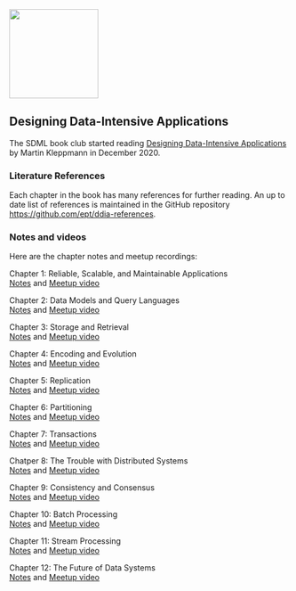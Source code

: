<img src="https://github.com/SanDiegoMachineLearning/bookclub/blob/master/images/designing-data-intensive-apps.jpg?raw=true" width="160">

## Designing Data-Intensive Applications

The SDML book club started reading [Designing Data-Intensive Applications](https://www.oreilly.com/library/view/designing-data-intensive-applications/9781491903063/)
by Martin Kleppmann in December 2020.

### Literature References
Each chapter in the book has many references for further reading.
An up to date list of references is maintained in the GitHub repository <https://github.com/ept/ddia-references>.

### Notes and videos
Here are the chapter notes and meetup recordings:

Chapter 1:  Reliable, Scalable, and Maintainable Applications \
[Notes](https://docs.google.com/document/d/1ZGommori_C70PjV5M-z51P8J3oWz-qhPUPUgf8oP2aU/edit?usp=sharing) and [Meetup video](https://youtu.be/JqDAEH_2t6M)

Chapter 2:  Data Models and Query Languages \
[Notes](https://docs.google.com/document/d/1tpV0cvj0sS5tslPKQnbI48uAf2UKg3_1WI-vYJZlA5E/edit?usp=sharing) and [Meetup video](https://youtu.be/8Xd1Nf1APmc)

Chapter 3:  Storage and Retrieval \
[Notes](https://docs.google.com/document/d/1r_k-1PJlSp04LusH6yHpsSQ2o-vZIW1Catv9PRAV2iQ/edit?usp=sharing) and [Meetup video](https://youtu.be/b1djvhyUJUk)

Chapter 4:  Encoding and Evolution \
[Notes](https://docs.google.com/document/d/1MUh3SYMrSfK0i3t_Bj96SxPlOflkysJ5tUrnsj_F3Jo/edit?usp=sharing) and [Meetup video](https://youtu.be/YZAvkAEPgVw)

Chapter 5:  Replication \
[Notes](https://docs.google.com/document/d/1T8Y4DNrJXr9Cxemz2J9SqxCMA1M115G7o8_-ggMUz9U/edit?usp=sharing) and [Meetup video](https://youtu.be/wk9yig6xqPo)

Chapter 6:  Partitioning \
[Notes](https://docs.google.com/document/d/1JUt1vZMUgTBB3egr59Lj3DFJ2QxWUJYWViYcGOVNwtU/edit?usp=sharing) and [Meetup video](https://youtu.be/cARZXd8x7Ew)

Chapter 7:  Transactions \
[Notes](https://docs.google.com/document/d/1NDisyUYoBhSpzTzsi7NQ5KYRg3BULgmc-J5QT2oNcS4/edit?usp=sharing) and [Meetup video](https://youtu.be/9vvKkkMGQ2Q)

Chatper 8:  The Trouble with Distributed Systems \
[Notes](https://docs.google.com/document/d/1CuQn6nEu2z5P1oe6KPZRLQO-3Lrz-S8CqTp5LHNYlOc/edit?usp=sharing) and [Meetup video](https://youtu.be/WJcKtG7zxe0)

Chapter 9:  Consistency and Consensus \
[Notes](https://docs.google.com/document/d/1MVwTKULlNDjnMw5MvhU5D1Ms5BBs07163C3_NfYkLaU/edit?usp=sharing) and [Meetup video](https://youtu.be/0rRsOVCKnsQ)

Chapter 10:  Batch Processing \
[Notes](https://docs.google.com/document/d/10wPVoRnLInhWNbjXYV3yXPmWzgFHyX1bgLBCFkM8b_s/edit) and [Meetup video](https://youtu.be/uR2fTP26xK8)

Chapter 11:  Stream Processing \
[Notes](https://docs.google.com/document/d/1cj0uHh2hl49S1BozHlHHUJY-i8GqaX5QQ-tryb0sWms/edit?usp=sharing) and [Meetup video](https://youtu.be/bLCUSDwjnNM)

Chapter 12:  The Future of Data Systems \
[Notes](https://docs.google.com/document/d/1ltpJUG8SSD1WQftjutPWd_hmbRS9IP1gnuo5JGVOasM/edit) and [Meetup video](https://youtu.be/KyCk_MUITY4)

<br>
<br>
